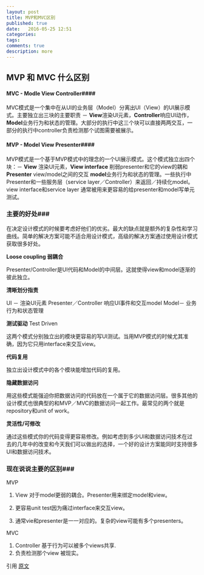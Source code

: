 ```yaml
---
layout: post
title: MVP和MVC区别
published: true
date:   2016-05-25 12:51
categories:
tags:
comments: true
description: more
---
```


## MVP 和 MVC 什么区别

#### MVC - Modle View Controller####

MVC模式是一个集中在从UI的业务层（Model）分离出UI（View）的UI展示模式。主要独立出三块的主要职责 － **View**渲染UI元素，**Controller**响应UI动作，**Model**业务行为和状态的管理。大部分的执行中这三个块可以直接两两交互，一部分的执行中controller负责检测那个试图需要被展示。


#### MVP - Model View Presenter####
MVP模式是一个基于MVP模式中的理念的一个UI展示模式。这个模式独立出四个块：－ **View** 渲染UI元素，**View interface** 削弱presenter和它的view的耦和**Presenter** view/model之间的交互 **model**业务行为和状态的管理。一些执行中Presenter和一些服务层（service layer／Controller）来返回／持续化model。view interface和service layer 通常被用来更容易的给presenter和model写单元测试。

### 主要的好处###

在决定设计模式的时候要考虑好他们的优劣。最大的缺点就是额外的复杂性和学习曲线。简单的解决方案可能不适合用设计模式，高级的解决方案通过使用设计模式获取很多好处。

**Loose coupling 弱耦合**

Presenter/Controller是UI代码和Model的中间层。这就使得view和model逐渐的彼此独立。

**清晰划分指责**

UI － 渲染UI元素
Presenter／Controller 响应UI事件和交互model
Model－ 业务行为和状态管理

**测试驱动** Test Driven

这两个模式分别独立出的模块更容易的写UI测试。当用MVP模式的时候尤其准确，因为它只用interface来交互view。

**代码复用** 

独立出设计模式中的各个模块能增加代码的复用。

**隐藏数据访问**

用这些模式能强迫你把数据访问的代码放在一个属于它的数据访问层。很多其他的设计模式也很典型的和MVP／MVC的数据访问一起工作。最常见的两个就是repository和unit of work。

**灵活性/可修改**

通过这些模式你的代码变得更容易修改。例如考虑到多少UI和数据访问技术在过去的几年中的改变和今天我们可以做出的选择，一个好的设计方案能同时支持很多UI和数据访问技术。

### 现在说说主要的区别###

MVP 

1. View 对于model更弱的耦合。Presenter用来绑定model和view。

2. 更容易unit test因为痛过interface来交互view。

3. 通常vie和presenter是一一对应的。复杂的view可能有多个presenters。


MVC

1. Controller 基于行为可以被多个views共享.
2. 负责检测那个view 被现实。

引用 [原文](http://www.infragistics.com/community/blogs/todd_snyder/archive/2007/10/17/mvc-or-mvp-pattern-whats-the-difference.aspx)




